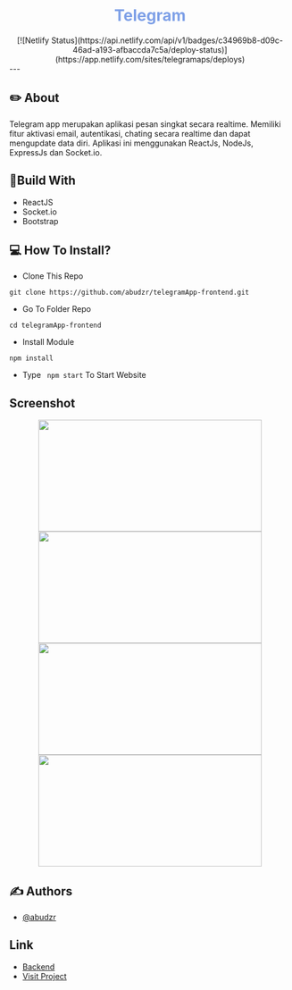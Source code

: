 <h1 align="center" style='color:#7EA0E7'>Telegram</h1>

<div align="center">
[![Netlify Status](https://api.netlify.com/api/v1/badges/c34969b8-d09c-46ad-a193-afbaccda7c5a/deploy-status)](https://app.netlify.com/sites/telegramaps/deploys)
</div>
---

## ✏️ About

Telegram app merupakan aplikasi pesan singkat secara realtime. Memiliki fitur aktivasi email, autentikasi, chating secara realtime dan dapat mengupdate data diri. Aplikasi ini menggunakan ReactJs, NodeJs, ExpressJs dan Socket.io.

## 🔖Build With
- ReactJS
- Socket.io
- Bootstrap

## 💻 How To Install?
- Clone This Repo
```
git clone https://github.com/abudzr/telegramApp-frontend.git
```
- Go To Folder Repo
```
cd telegramApp-frontend
```
- Install Module
```
npm install
```
- Type ``` npm start``` To Start Website

## Screenshot
<p align="center">
  <span>
    <img width="400" height="200" src="https://user-images.githubusercontent.com/68935056/119001436-2ae88500-b9b6-11eb-80c7-94b67cb0ed36.PNG">   
    <img width="400" height="200" src="https://user-images.githubusercontent.com/68935056/119001549-42c00900-b9b6-11eb-98a7-44d8c922cee5.PNG">   
    <img width="400" height="200" src="https://user-images.githubusercontent.com/68935056/119001590-4d7a9e00-b9b6-11eb-8772-68f2fef8f73d.PNG">   
    <img width="400" height="200" src="https://user-images.githubusercontent.com/68935056/119001624-55d2d900-b9b6-11eb-820c-ae398116c3da.PNG">
  </span>
</p>

## ✍️ Authors

- [@abudzr](https://github.com/abudzr)

## Link

- [Backend](https://github.com/abudzr/telegramApp-backend)
- [Visit Project](https://telegramaps.netlify.app/)
